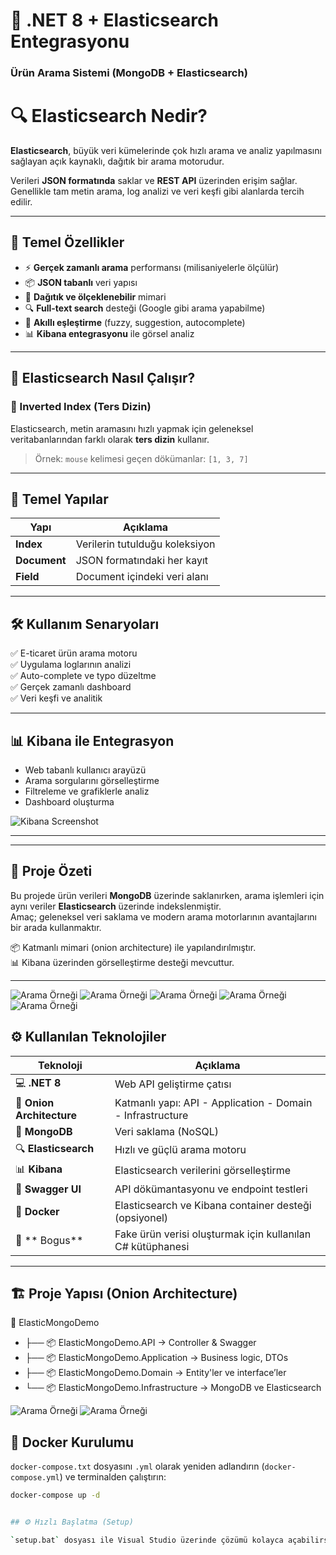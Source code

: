 # 🔎 .NET 8 + Elasticsearch Entegrasyonu  
### Ürün Arama Sistemi (MongoDB + Elasticsearch)

# 🔍 Elasticsearch Nedir?

**Elasticsearch**, büyük veri kümelerinde çok hızlı arama ve analiz yapılmasını sağlayan açık kaynaklı, dağıtık bir arama motorudur.

Verileri **JSON formatında** saklar ve **REST API** üzerinden erişim sağlar. Genellikle tam metin arama, log analizi ve veri keşfi gibi alanlarda tercih edilir.

---

## 🚀 Temel Özellikler

- ⚡ **Gerçek zamanlı arama** performansı (milisaniyelerle ölçülür)
- 📦 **JSON tabanlı** veri yapısı
- 🔁 **Dağıtık ve ölçeklenebilir** mimari
- 🔍 **Full-text search** desteği (Google gibi arama yapabilme)
- 🧠 **Akıllı eşleştirme** (fuzzy, suggestion, autocomplete)
- 📊 **Kibana entegrasyonu** ile görsel analiz

---

## 🧠 Elasticsearch Nasıl Çalışır?

### 🔄 Inverted Index (Ters Dizin)

Elasticsearch, metin aramasını hızlı yapmak için geleneksel veritabanlarından farklı olarak **ters dizin** kullanır.

> Örnek: `mouse` kelimesi geçen dökümanlar: `[1, 3, 7]`

---

## 🧱 Temel Yapılar

| Yapı        | Açıklama                           |
|-------------|------------------------------------|
| **Index**   | Verilerin tutulduğu koleksiyon     |
| **Document**| JSON formatındaki her kayıt        |
| **Field**   | Document içindeki veri alanı       |

---

## 🛠 Kullanım Senaryoları

✅ E-ticaret ürün arama motoru  
✅ Uygulama loglarının analizi  
✅ Auto-complete ve typo düzeltme  
✅ Gerçek zamanlı dashboard  
✅ Veri keşfi ve analitik

---

## 📊 Kibana ile Entegrasyon

- Web tabanlı kullanıcı arayüzü
- Arama sorgularını görselleştirme
- Filtreleme ve grafiklerle analiz
- Dashboard oluşturma

![Kibana Screenshot](https://github.com/busenurdmb/ElasticMongoDemo/blob/master/image/kibana.png)

---


---

## 🧩 Proje Özeti

Bu projede ürün verileri **MongoDB** üzerinde saklanırken, arama işlemleri için aynı veriler **Elasticsearch** üzerinde indekslenmiştir.  
Amaç; geleneksel veri saklama ve modern arama motorlarının avantajlarını bir arada kullanmaktır.

📦 Katmanlı mimari (onion architecture) ile yapılandırılmıştır.  
📊 Kibana üzerinden görselleştirme desteği mevcuttur.  

---
![Arama Örneği](https://github.com/busenurdmb/ElasticMongoDemo/blob/master/image/elasticksearchekleme.jpeg)
![Arama Örneği](https://github.com/busenurdmb/ElasticMongoDemo/blob/master/image/elasticksearchsearh.jpeg)
![Arama Örneği](https://github.com/busenurdmb/ElasticMongoDemo/blob/master/image/elastiksearput.jpeg)
![Arama Örneği](https://github.com/busenurdmb/ElasticMongoDemo/blob/master/image/sahte%C3%BCr%C3%BCneklemefake.png)
![Arama Örneği](https://github.com/busenurdmb/ElasticMongoDemo/blob/master/image/kibana1.png)

## ⚙️ Kullanılan Teknolojiler

| Teknoloji | Açıklama |
|----------|----------|
| 💻 **.NET 8** | Web API geliştirme çatısı |
| 🧅 **Onion Architecture** | Katmanlı yapı: API - Application - Domain - Infrastructure |
| 🍃 **MongoDB** | Veri saklama (NoSQL) |
| 🔍 **Elasticsearch** | Hızlı ve güçlü arama motoru |
| 📊 **Kibana** | Elasticsearch verilerini görselleştirme |
| 🧪 **Swagger UI** | API dökümantasyonu ve endpoint testleri |
| 🐳 **Docker** | Elasticsearch ve Kibana container desteği (opsiyonel) |
| 🧰 ** Bogus** | Fake ürün verisi oluşturmak için kullanılan C# kütüphanesi |

---

## 🏗️ Proje Yapısı (Onion Architecture)
📁 ElasticMongoDemo
- ├── 📦 ElasticMongoDemo.API → Controller & Swagger 
- ├── 📦 ElasticMongoDemo.Application → Business logic, DTOs 
- ├── 📦 ElasticMongoDemo.Domain → Entity'ler ve interface’ler 
- └── 📦 ElasticMongoDemo.Infrastructure → MongoDB ve Elasticsearch

![Arama Örneği](https://github.com/busenurdmb/ElasticMongoDemo/blob/master/image/elasticearch2.png)
![Arama Örneği](https://github.com/busenurdmb/ElasticMongoDemo/blob/master/image/dockerek.png)

## 🐳 Docker Kurulumu

`docker-compose.txt` dosyasını `.yml` olarak yeniden adlandırın (`docker-compose.yml`) ve terminalden çalıştırın:

```bash
docker-compose up -d


## ⚙️ Hızlı Başlatma (Setup)

`setup.bat` dosyası ile Visual Studio üzerinde çözümü kolayca açabilirsiniz:

